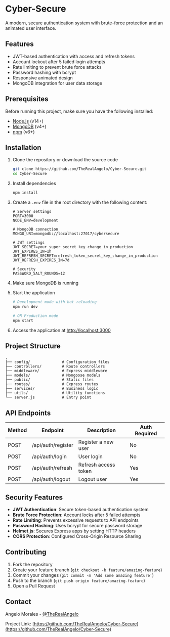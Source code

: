 # Cyber-Secure

A modern, secure authentication system with brute-force protection and an animated user interface.

## Features

-  JWT-based authentication with access and refresh tokens
-  Account lockout after 5 failed login attempts
-  Rate limiting to prevent brute force attacks  
-  Password hashing with bcrypt
-  Responsive animated design
-  MongoDB integration for user data storage

## Prerequisites

Before running this project, make sure you have the following installed:
- [Node.js](https://nodejs.org/) (v14+)
- [MongoDB](https://www.mongodb.com/try/download/community) (v4+)
- [npm](https://www.npmjs.com/) (v6+)

## Installation

1. Clone the repository or download the source code
   ```bash
   git clone https://github.com/TheRealAngelo/Cyber-Secure.git
   cd Cyber-Secure
   ```

2. Install dependencies
   ```bash
   npm install
   ```

3. Create a `.env` file in the root directory with the following content:
   ```env
   # Server settings
   PORT=3000
   NODE_ENV=development

   # MongoDB connection
   MONGO_URI=mongodb://localhost:27017/cybersecure

   # JWT settings
   JWT_SECRET=your_super_secret_key_change_in_production
   JWT_EXPIRES_IN=1h
   JWT_REFRESH_SECRET=refresh_token_secret_key_change_in_production
   JWT_REFRESH_EXPIRES_IN=7d

   # Security
   PASSWORD_SALT_ROUNDS=12
   ```

4. Make sure MongoDB is running

5. Start the application
   ```bash
   # Development mode with hot reloading
   npm run dev
   
   # OR Production mode
   npm start
   ```

6. Access the application at [http://localhost:3000](http://localhost:3000)

## Project Structure

```
.
├── config/              # Configuration files
├── controllers/         # Route controllers
├── middleware/          # Express middleware
├── models/              # Mongoose models
├── public/              # Static files
├── routes/              # Express routes
├── services/            # Business logic
├── utils/               # Utility functions
└── server.js            # Entry point
```

## API Endpoints

| Method | Endpoint            | Description                | Auth Required |
|--------|---------------------|----------------------------|--------------|
| POST   | /api/auth/register  | Register a new user        | No           |
| POST   | /api/auth/login     | User login                 | No           |
| POST   | /api/auth/refresh   | Refresh access token       | Yes          |
| POST   | /api/auth/logout    | Logout user                | Yes          |

## Security Features

- **JWT Authentication**: Secure token-based authentication system
- **Brute Force Protection**: Account locks after 5 failed attempts
- **Rate Limiting**: Prevents excessive requests to API endpoints
- **Password Hashing**: Uses bcrypt for secure password storage
- **Helmet.js**: Secures Express apps by setting HTTP headers
- **CORS Protection**: Configured Cross-Origin Resource Sharing

## Contributing

1. Fork the repository
2. Create your feature branch (`git checkout -b feature/amazing-feature`)
3. Commit your changes (`git commit -m 'Add some amazing feature'`)
4. Push to the branch (`git push origin feature/amazing-feature`)
5. Open a Pull Request

## Contact

Angelo Morales - [@TheRealAngelo](https://github.com/TheRealAngelo)

Project Link: [https://github.com/TheRealAngelo/Cyber-Secure](https://github.com/TheRealAngelo/Cyber-Secure)